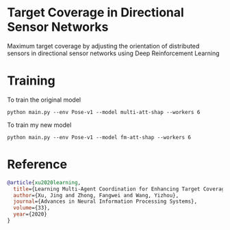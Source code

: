 # Target Coverage in Directional Sensor Networks
Maximum target coverage by adjusting the orientation of distributed sensors in directional sensor networks using Deep Reinforcement Learning
# Training
To train the original model
```
python main.py --env Pose-v1 --model multi-att-shap --workers 6
```
To train my new model 
```
python main.py --env Pose-v1 --model fm-att-shap --workers 6
```

# Reference
```bibtex
@article{xu2020learning,
  title={Learning Multi-Agent Coordination for Enhancing Target Coverage in Directional Sensor Networks},
  author={Xu, Jing and Zhong, Fangwei and Wang, Yizhou},
  journal={Advances in Neural Information Processing Systems},
  volume={33},
  year={2020}
}


